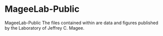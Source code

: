 # MageeLab-Public
MageeLab-Public
The files contained within are data and figures published by the Laboratory of Jeffrey C. Magee. 
